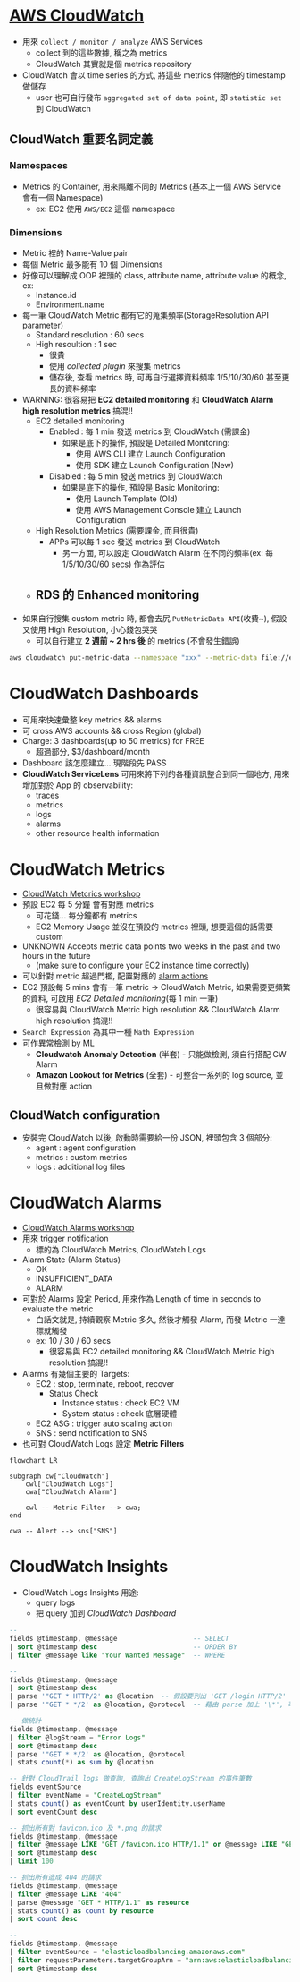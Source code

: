 # [AWS CloudWatch](https://docs.aws.amazon.com/AmazonCloudWatch/latest/monitoring/WhatIsCloudWatch.html)

- 用來 `collect / monitor / analyze` AWS Services
  - collect 到的這些數據, 稱之為 metrics
  - CloudWatch 其實就是個 metrics repository
- CloudWatch 會以 time series 的方式, 將這些 metrics 伴隨他的 timestamp 做儲存
  - user 也可自行發布 `aggregated set of data point`, 即 `statistic set` 到 CloudWatch

## CloudWatch 重要名詞定義

### Namespaces

- Metrics 的 Container, 用來隔離不同的 Metrics (基本上一個 AWS Service 會有一個 Namespace)
  - ex: EC2 使用 `AWS/EC2` 這個 namespace

### Dimensions

- Metric 裡的 Name-Value pair
- 每個 Metric 最多能有 10 個 Dimensions
- 好像可以理解成 OOP 裡頭的 class, attribute name, attribute value 的概念, ex:
  - Instance.id
  - Environment.name
- 每一筆 CloudWatch Metric 都有它的蒐集頻率(StorageResolution API parameter)
  - Standard resolution : 60 secs
  - High resoultion : 1 sec
    - 很貴
    - 使用 _collected plugin_ 來搜集 metrics
    - 儲存後, 查看 metrics 時, 可再自行選擇資料頻率 1/5/10/30/60 甚至更長的資料頻率
- WARNING: 很容易把 **EC2 detailed monitoring** 和 **CloudWatch Alarm high resolution metrics** 搞混!!
  - EC2 detailed monitoring
    - Enabled : 每 1 min 發送 metrics 到 CloudWatch (需課金)
      - 如果是底下的操作, 預設是 Detailed Monitoring:
        - 使用 AWS CLI 建立 Launch Configuration
        - 使用 SDK 建立 Launch Configuration (New)
    - Disabled : 每 5 min 發送 metrics 到 CloudWatch
      - 如果是底下的操作, 預設是 Basic Monitoring:
        - 使用 Launch Template (Old)
        - 使用 AWS Management Console 建立 Launch Configuration
  - High Resolution Metrics (需要課金, 而且很貴)
    - APPs 可以每 1 sec 發送 metrics 到 CloudWatch
      - 另一方面, 可以設定 CloudWatch Alarm 在不同的頻率(ex: 每 1/5/10/30/60 secs) 作為評估
  - ## RDS 的 Enhanced monitoring
- 如果自行搜集 custom metric 時, 都會去尻 `PutMetricData API`(收費~), 假設又使用 High Resolution, 小心錢包哭哭
  - 可以自行建立 **2 週前 ~ 2 hrs 後** 的 metrics (不會發生錯誤)

```bash
aws cloudwatch put-metric-data --namespace "xxx" --metric-data file://example-metric.json
```

# CloudWatch Dashboards

- 可用來快速彙整 key metrics && alarms
- 可 cross AWS accounts && cross Region (global)
- Charge: 3 dashboards(up to 50 metrics) for FREE
  - 超過部分, $3/dashboard/month
- Dashboard 該怎麼建立... 現階段先 PASS
- **CloudWatch ServiceLens** 可用來將下列的各種資訊整合到同一個地方, 用來增加對於 App 的 observability:
  - traces
  - metrics
  - logs
  - alarms
  - other resource health information

# CloudWatch Metrics

- [CloudWatch Metcrics workshop](https://catalog.us-east-1.prod.workshops.aws/workshops/a8e9c6a6-0ba9-48a7-a90d-378a440ab8ba/en-US/200-cloudwatch/210-cloudwatch-metrics)
- 預設 EC2 每 5 分鐘 會有對應 metrics
  - 可花錢... 每分鐘都有 metrics
  - EC2 Memory Usage 並沒在預設的 metrics 裡頭, 想要這個的話需要 custom
- UNKNOWN Accepts metric data points two weeks in the past and two hours in the future
  - (make sure to configure your EC2 instance time correctly)
- 可以針對 metric 超過門檻, 配置對應的 [alarm actions](https://docs.aws.amazon.com/AmazonCloudWatch/latest/monitoring/cloudwatch_concepts.html#CloudWatchAlarms)
- EC2 預設每 5 mins 會有一筆 metric -> CloudWatch Metric, 如果需要更頻繁的資料, 可啟用 _EC2 Detailed monitoring_(每 1 min 一筆)
  - 很容易與 CloudWatch Metric high resolution && CloudWatch Alarm high resolution 搞混!!
- `Search Expression` 為其中一種 `Math Expression`
- 可作異常檢測 by ML
  - **Cloudwatch Anomaly Detection** (半套) - 只能做檢測, 須自行搭配 CW Alarm
  - **Amazon Lookout for Metrics** (全套) - 可整合一系列的 log source, 並且做對應 action

## CloudWatch configuration

- 安裝完 CloudWatch 以後, 啟動時需要給一份 JSON, 裡頭包含 3 個部分:
  - agent : agent configuration
  - metrics : custom metrics
  - logs : additional log files

# CloudWatch Alarms

- [CloudWatch Alarms workshop](https://catalog.us-east-1.prod.workshops.aws/workshops/a8e9c6a6-0ba9-48a7-a90d-378a440ab8ba/en-US/200-cloudwatch/230-cloudwatch-alarms/231-cloudwatch-alarms)
- 用來 trigger notification
  - 標的為 CloudWatch Metrics, CloudWatch Logs
- Alarm State (Alarm Status)
  - OK
  - INSUFFICIENT_DATA
  - ALARM
- 可對於 Alarms 設定 Period, 用來作為 Length of time in seconds to evaluate the metric
  - 白話文就是, 持續觀察 Metric 多久, 然後才觸發 Alarm, 而發 Metric 一達標就觸發
  - ex: 10 / 30 / 60 secs
    - 很容易與 EC2 detailed monitoring && CloudWatch Metric high resolution 搞混!!
- Alarms 有幾個主要的 Targets:
  - EC2 : stop, terminate, reboot, recover
    - Status Check
      - Instance status : check EC2 VM
      - System status : check 底層硬體
  - EC2 ASG : trigger auto scaling action
  - SNS : send notification to SNS
- 也可對 CloudWatch Logs 設定 **Metric Filters**

```mermaid
flowchart LR

subgraph cw["CloudWatch"]
    cwl["CloudWatch Logs"]
    cwa["CloudWatch Alarm"]

    cwl -- Metric Filter --> cwa;
end

cwa -- Alert --> sns["SNS"]
```

# CloudWatch Insights

- CloudWatch Logs Insights 用途:
  - query logs
  - 把 query 加到 _CloudWatch Dashboard_

```sql
--
fields @timestamp, @message                   -- SELECT
| sort @timestamp desc                        -- ORDER BY
| filter @message like "Your Wanted Message"  -- WHERE

--
fields @timestamp, @message
| sort @timestamp desc
| parse '"GET * HTTP/2' as @location  -- 假設要列出 'GET /login HTTP/2' (可取得 location 欄位)
| parse '"GET * */2' as @location, @protocol  -- 藉由 parse 加上 '\*', 可將之視為變數, 並指定到後面去 (可取得 location 及 protocol 兩個欄位)

-- 做統計
fields @timestamp, @message
| filter @logStream = "Error Logs"
| sort @timestamp desc
| parse '"GET * */2' as @location, @protocol
| stats count(*) as sum by @location

-- 針對 CloudTrail logs 做查詢, 查詢出 CreateLogStream 的事件筆數
fields eventSource
| filter eventName = "CreateLogStream"
| stats count() as eventCount by userIdentity.userName
| sort eventCount desc

-- 抓出所有對 favicon.ico 及 *.png 的請求
fields @timestamp, @message
| filter @message LIKE "GET /favicon.ico HTTP/1.1" or @message LIKE "GET /.*\\.png HTTP/1.1"
| sort @timestamp desc
| limit 100

-- 抓出所有造成 404 的請求
fields @timestamp, @message
| filter @message LIKE "404"
| parse @message "GET * HTTP/1.1" as resource
| stats count() as count by resource
| sort count desc

--
fields @timestamp, @message
| filter eventSource = "elasticloadbalancing.amazonaws.com"
| filter requestParameters.targetGroupArn = "arn:aws:elasticloadbalancing:us-west-2:303053866824:targetgroup/ECS-iDingClientProduction/e3b79345705cec5a"
| sort @timestamp desc
```
